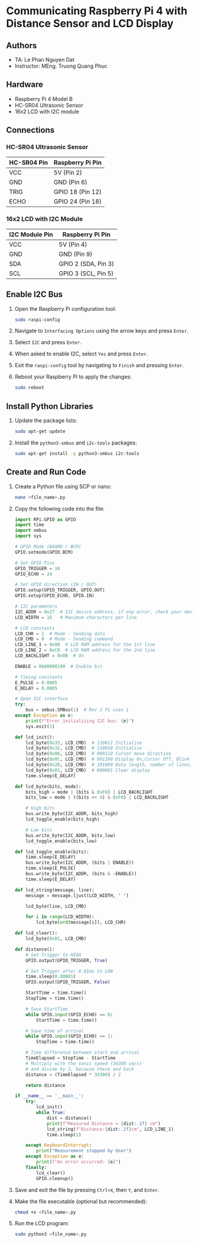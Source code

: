 # Communicating Raspberry Pi 4 with Distance Sensor and LCD Display

## Authors

- TA: Le Phan Nguyen Dat
- Instructor: MEng. Truong Quang Phuc 

## Hardware
- Raspberry Pi 4 Model B
- HC-SR04 Ultrasonic Sensor
- 16x2 LCD with I2C module

## Connections

### HC-SR04 Ultrasonic Sensor
| HC-SR04 Pin | Raspberry Pi Pin |
|-------------|-------------------|
| VCC         | 5V (Pin 2)        |
| GND         | GND (Pin 6)       |
| TRIG        | GPIO 18 (Pin 12)  |
| ECHO        | GPIO 24 (Pin 18)  |

### 16x2 LCD with I2C Module
| I2C Module Pin | Raspberry Pi Pin        |
|----------------|--------------------------|
| VCC            | 5V (Pin 4)               |
| GND            | GND (Pin 9)              |
| SDA            | GPIO 2 (SDA, Pin 3)      |
| SCL            | GPIO 3 (SCL, Pin 5)      |

## Enable I2C Bus
1. Open the Raspberry Pi configuration tool:
    ```bash
    sudo raspi-config
    ```

2. Navigate to `Interfacing Options` using the arrow keys and press `Enter`.

3. Select `I2C` and press `Enter`.

4. When asked to enable I2C, select `Yes` and press `Enter`.

5. Exit the `raspi-config` tool by navigating to `Finish` and pressing `Enter`.

6. Reboot your Raspberry Pi to apply the changes:
    ```bash
    sudo reboot
    ```

## Install Python Libraries
1. Update the package lists:
    ```bash
    sudo apt-get update
    ```

2. Install the `python3-smbus` and `i2c-tools` packages:
    ```bash
    sudo apt-get install -y python3-smbus i2c-tools
    ```

## Create and Run Code
1. Create a Python file using SCP or nano:
    ```bash
    nano <file_name>.py
    ```

2. Copy the following code into the file:
    ```python
    import RPi.GPIO as GPIO
    import time
    import smbus
    import sys

    # GPIO Mode (BOARD / BCM)
    GPIO.setmode(GPIO.BCM)

    # Set GPIO Pins
    GPIO_TRIGGER = 18
    GPIO_ECHO = 24

    # Set GPIO direction (IN / OUT)
    GPIO.setup(GPIO_TRIGGER, GPIO.OUT)
    GPIO.setup(GPIO_ECHO, GPIO.IN)

    # I2C parameters
    I2C_ADDR = 0x27  # I2C device address, if any error, check your device address
    LCD_WIDTH = 16   # Maximum characters per line

    # LCD constants
    LCD_CHR = 1  # Mode - Sending data
    LCD_CMD = 0  # Mode - Sending command
    LCD_LINE_1 = 0x80  # LCD RAM address for the 1st line
    LCD_LINE_2 = 0xC0  # LCD RAM address for the 2nd line
    LCD_BACKLIGHT = 0x08  # On

    ENABLE = 0b00000100  # Enable bit

    # Timing constants
    E_PULSE = 0.0005
    E_DELAY = 0.0005

    # Open I2C interface
    try:
        bus = smbus.SMBus(1)  # Rev 2 Pi uses 1
    except Exception as e:
        print(f"Error initializing I2C bus: {e}")
        sys.exit(1)

    def lcd_init():
        lcd_byte(0x33, LCD_CMD)  # 110011 Initialise
        lcd_byte(0x32, LCD_CMD)  # 110010 Initialise
        lcd_byte(0x06, LCD_CMD)  # 000110 Cursor move direction
        lcd_byte(0x0C, LCD_CMD)  # 001100 Display On,Cursor Off, Blink Off
        lcd_byte(0x28, LCD_CMD)  # 101000 Data length, number of lines, font size
        lcd_byte(0x01, LCD_CMD)  # 000001 Clear display
        time.sleep(E_DELAY)

    def lcd_byte(bits, mode):
        bits_high = mode | (bits & 0xF0) | LCD_BACKLIGHT
        bits_low = mode | ((bits << 4) & 0xF0) | LCD_BACKLIGHT

        # High bits
        bus.write_byte(I2C_ADDR, bits_high)
        lcd_toggle_enable(bits_high)

        # Low bits
        bus.write_byte(I2C_ADDR, bits_low)
        lcd_toggle_enable(bits_low)

    def lcd_toggle_enable(bits):
        time.sleep(E_DELAY)
        bus.write_byte(I2C_ADDR, (bits | ENABLE))
        time.sleep(E_PULSE)
        bus.write_byte(I2C_ADDR, (bits & ~ENABLE))
        time.sleep(E_DELAY)

    def lcd_string(message, line):
        message = message.ljust(LCD_WIDTH, " ")

        lcd_byte(line, LCD_CMD)

        for i in range(LCD_WIDTH):
            lcd_byte(ord(message[i]), LCD_CHR)

    def lcd_clear():
        lcd_byte(0x01, LCD_CMD)

    def distance():
        # Set Trigger to HIGH
        GPIO.output(GPIO_TRIGGER, True)

        # Set Trigger after 0.01ms to LOW
        time.sleep(0.00001)
        GPIO.output(GPIO_TRIGGER, False)

        StartTime = time.time()
        StopTime = time.time()

        # Save StartTime
        while GPIO.input(GPIO_ECHO) == 0:
            StartTime = time.time()

        # Save time of arrival
        while GPIO.input(GPIO_ECHO) == 1:
            StopTime = time.time()

        # Time difference between start and arrival
        TimeElapsed = StopTime - StartTime
        # Multiply with the sonic speed (34300 cm/s)
        # and divide by 2, because there and back
        distance = (TimeElapsed * 34300) / 2

        return distance

    if __name__ == '__main__':
        try:
            lcd_init()
            while True:
                dist = distance()
                print(f"Measured Distance = {dist:.1f} cm")
                lcd_string(f"Distance:{dist:.1f}cm", LCD_LINE_1)
                time.sleep(1)

        except KeyboardInterrupt:
            print("Measurement stopped by User")
        except Exception as e:
            print(f"An error occurred: {e}")
        finally:
            lcd_clear()
            GPIO.cleanup()
    ```

3. Save and exit the file by pressing `Ctrl+X`, then `Y`, and `Enter`.

4. Make the file executable (optional but recommended):
    ```bash
    chmod +x <file_name>.py
    ```

5. Run the LCD program:
    ```bash
    sudo python3 <file_name>.py
    ```

